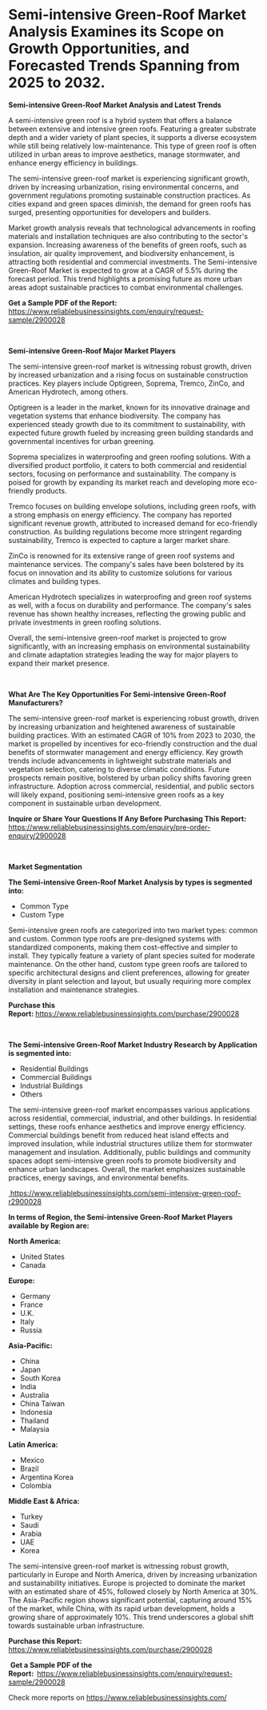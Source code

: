 <p><h1>Semi-intensive Green-Roof Market Analysis Examines its Scope on Growth Opportunities, and Forecasted Trends Spanning from 2025 to 2032.</h1></p><p><strong>Semi-intensive Green-Roof Market Analysis and Latest Trends</strong></p>
<p><p>A semi-intensive green roof is a hybrid system that offers a balance between extensive and intensive green roofs. Featuring a greater substrate depth and a wider variety of plant species, it supports a diverse ecosystem while still being relatively low-maintenance. This type of green roof is often utilized in urban areas to improve aesthetics, manage stormwater, and enhance energy efficiency in buildings.</p><p>The semi-intensive green-roof market is experiencing significant growth, driven by increasing urbanization, rising environmental concerns, and government regulations promoting sustainable construction practices. As cities expand and green spaces diminish, the demand for green roofs has surged, presenting opportunities for developers and builders. </p><p>Market growth analysis reveals that technological advancements in roofing materials and installation techniques are also contributing to the sector's expansion. Increasing awareness of the benefits of green roofs, such as insulation, air quality improvement, and biodiversity enhancement, is attracting both residential and commercial investments. The Semi-intensive Green-Roof Market is expected to grow at a CAGR of 5.5% during the forecast period. This trend highlights a promising future as more urban areas adopt sustainable practices to combat environmental challenges.</p></p>
<p><strong>Get a Sample PDF of the Report:&nbsp;</strong> <a href="https://www.reliablebusinessinsights.com/enquiry/request-sample/2900028?utm_campaign=3360&utm_medium=2&utm_source=Github&utm_content=ia&utm_term=16032025&utm_id=semi-intensive-green-roof">https://www.reliablebusinessinsights.com/enquiry/request-sample/2900028</a></p>
<p>&nbsp;</p>
<p><strong>Semi-intensive Green-Roof Major Market Players</strong></p>
<p><p>The semi-intensive green-roof market is witnessing robust growth, driven by increased urbanization and a rising focus on sustainable construction practices. Key players include Optigreen, Soprema, Tremco, ZinCo, and American Hydrotech, among others. </p><p>Optigreen is a leader in the market, known for its innovative drainage and vegetation systems that enhance biodiversity. The company has experienced steady growth due to its commitment to sustainability, with expected future growth fueled by increasing green building standards and governmental incentives for urban greening.</p><p>Soprema specializes in waterproofing and green roofing solutions. With a diversified product portfolio, it caters to both commercial and residential sectors, focusing on performance and sustainability. The company is poised for growth by expanding its market reach and developing more eco-friendly products.</p><p>Tremco focuses on building envelope solutions, including green roofs, with a strong emphasis on energy efficiency. The company has reported significant revenue growth, attributed to increased demand for eco-friendly construction. As building regulations become more stringent regarding sustainability, Tremco is expected to capture a larger market share.</p><p>ZinCo is renowned for its extensive range of green roof systems and maintenance services. The company's sales have been bolstered by its focus on innovation and its ability to customize solutions for various climates and building types.</p><p>American Hydrotech specializes in waterproofing and green roof systems as well, with a focus on durability and performance. The company's sales revenue has shown healthy increases, reflecting the growing public and private investments in green roofing solutions.</p><p>Overall, the semi-intensive green-roof market is projected to grow significantly, with an increasing emphasis on environmental sustainability and climate adaptation strategies leading the way for major players to expand their market presence.</p></p>
<p>&nbsp;</p>
<p><strong>What Are The Key Opportunities For Semi-intensive Green-Roof Manufacturers?</strong></p>
<p><p>The semi-intensive green-roof market is experiencing robust growth, driven by increasing urbanization and heightened awareness of sustainable building practices. With an estimated CAGR of 10% from 2023 to 2030, the market is propelled by incentives for eco-friendly construction and the dual benefits of stormwater management and energy efficiency. Key growth trends include advancements in lightweight substrate materials and vegetation selection, catering to diverse climatic conditions. Future prospects remain positive, bolstered by urban policy shifts favoring green infrastructure. Adoption across commercial, residential, and public sectors will likely expand, positioning semi-intensive green roofs as a key component in sustainable urban development.</p></p>
<p><strong>Inquire or Share Your Questions If Any Before Purchasing This Report:</strong> <a href="https://www.reliablebusinessinsights.com/enquiry/pre-order-enquiry/2900028?utm_campaign=3360&utm_medium=2&utm_source=Github&utm_content=ia&utm_term=16032025&utm_id=semi-intensive-green-roof">https://www.reliablebusinessinsights.com/enquiry/pre-order-enquiry/2900028</a></p>
<p>&nbsp;</p>
<p><strong>Market Segmentation</strong></p>
<p><strong>The Semi-intensive Green-Roof Market Analysis by types is segmented into:</strong></p>
<p><ul><li>Common Type</li><li>Custom Type</li></ul></p>
<p><p>Semi-intensive green roofs are categorized into two market types: common and custom. Common type roofs are pre-designed systems with standardized components, making them cost-effective and simpler to install. They typically feature a variety of plant species suited for moderate maintenance. On the other hand, custom type green roofs are tailored to specific architectural designs and client preferences, allowing for greater diversity in plant selection and layout, but usually requiring more complex installation and maintenance strategies.</p></p>
<p><strong>Purchase this Report:&nbsp;</strong><a href="https://www.reliablebusinessinsights.com/purchase/2900028?utm_campaign=3360&utm_medium=2&utm_source=Github&utm_content=ia&utm_term=16032025&utm_id=semi-intensive-green-roof">https://www.reliablebusinessinsights.com/purchase/2900028</a></p>
<p>&nbsp;</p>
<p><strong>The Semi-intensive Green-Roof Market Industry Research by Application is segmented into:</strong></p>
<p><ul><li>Residential Buildings</li><li>Commercial Buildings</li><li>Industrial Buildings</li><li>Others</li></ul></p>
<p><p>The semi-intensive green-roof market encompasses various applications across residential, commercial, industrial, and other buildings. In residential settings, these roofs enhance aesthetics and improve energy efficiency. Commercial buildings benefit from reduced heat island effects and improved insulation, while industrial structures utilize them for stormwater management and insulation. Additionally, public buildings and community spaces adopt semi-intensive green roofs to promote biodiversity and enhance urban landscapes. Overall, the market emphasizes sustainable practices, energy savings, and environmental benefits.</p></p>
<p><a href="https://www.reliablebusinessinsights.com/semi-intensive-green-roof-r2900028?utm_campaign=3360&utm_medium=2&utm_source=Github&utm_content=ia&utm_term=16032025&utm_id=semi-intensive-green-roof">&nbsp;https://www.reliablebusinessinsights.com/semi-intensive-green-roof-r2900028</a></p>
<p><strong>In terms of Region, the Semi-intensive Green-Roof Market Players available by Region are:</strong></p>
<p>
    <p> <strong> North America: </strong>
        <ul>
            <li>United States</li>
            <li>Canada</li>
        </ul>
        </p> 
    <p> <strong> Europe: </strong>
        <ul>
            <li>Germany</li>
            <li>France</li>
            <li>U.K.</li>
            <li>Italy</li>
            <li>Russia</li>
        </ul>
        </p> 
    <p> <strong> Asia-Pacific: </strong>
        <ul>
            <li>China</li>
            <li>Japan</li>
            <li>South Korea</li>
            <li>India</li>
            <li>Australia</li>
            <li>China Taiwan</li>
            <li>Indonesia</li>
            <li>Thailand</li>
            <li>Malaysia</li>
        </ul>
        </p> 
    <p> <strong> Latin America: </strong>
        <ul>
            <li>Mexico</li>
            <li>Brazil</li>
            <li>Argentina Korea</li>
            <li>Colombia</li>
        </ul>
        </p> 
    <p> <strong> Middle East & Africa: </strong>
        <ul>
            <li>Turkey</li>
            <li>Saudi</li>
            <li>Arabia</li>
            <li>UAE</li>
            <li>Korea</li>
        </ul>
    </p>
    </p>
<p><p>The semi-intensive green-roof market is witnessing robust growth, particularly in Europe and North America, driven by increasing urbanization and sustainability initiatives. Europe is projected to dominate the market with an estimated share of 45%, followed closely by North America at 30%. The Asia-Pacific region shows significant potential, capturing around 15% of the market, while China, with its rapid urban development, holds a growing share of approximately 10%. This trend underscores a global shift towards sustainable urban infrastructure.</p></p>
<p><strong>Purchase this Report: </strong><a href="https://www.reliablebusinessinsights.com/purchase/2900028?utm_campaign=3360&utm_medium=2&utm_source=Github&utm_content=ia&utm_term=16032025&utm_id=semi-intensive-green-roof">https://www.reliablebusinessinsights.com/purchase/2900028</a></p>
<p>&nbsp;<strong>Get a Sample PDF of the Report:&nbsp;&nbsp;</strong><a href="https://www.reliablebusinessinsights.com/enquiry/request-sample/2900028?utm_campaign=3360&utm_medium=2&utm_source=Github&utm_content=ia&utm_term=16032025&utm_id=semi-intensive-green-roof">https://www.reliablebusinessinsights.com/enquiry/request-sample/2900028</a></p>
<p><strong></strong></p>
<p>Check more reports on <a href="https://www.reliablebusinessinsights.com/?utm_campaign=3360&utm_medium=2&utm_source=Github&utm_content=ia&utm_term=16032025&utm_id=semi-intensive-green-roof">https://www.reliablebusinessinsights.com/</a></p>